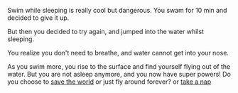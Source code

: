 Swim while sleeping is really cool but dangerous. You swam for 10 min and decided to give it up. 

But then you decided to try again, and jumped into the water whilst sleeping.

You realize you don't need to breathe, and water cannot get into your nose.

As you swim more, you rise to the surface and find yourself flying out of the water.
But you are not asleep anymore, and you now have super powers! Do you choose to
[save the world](../super-powers/practice-flying.md) or just fly around forever?
or
[take a nap](../take-a-nap.md)
